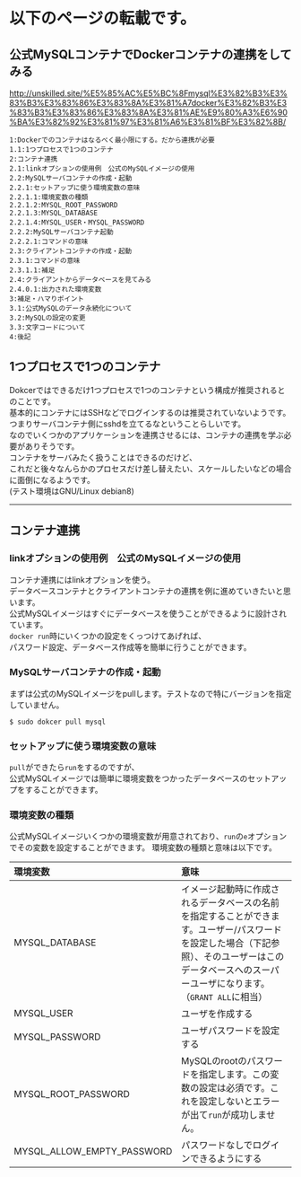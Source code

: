 
# 以下のページの転載です。

## 公式MySQLコンテナでDockerコンテナの連携をしてみる
http://unskilled.site/%E5%85%AC%E5%BC%8Fmysql%E3%82%B3%E3%83%B3%E3%83%86%E3%83%8A%E3%81%A7docker%E3%82%B3%E3%83%B3%E3%83%86%E3%83%8A%E3%81%AE%E9%80%A3%E6%90%BA%E3%82%92%E3%81%97%E3%81%A6%E3%81%BF%E3%82%8B/

```
1:Dockerでのコンテナはなるべく最小限にする。だから連携が必要
1.1:1つプロセスで1つのコンテナ
2:コンテナ連携
2.1:linkオプションの使用例　公式のMySQLイメージの使用
2.2:MySQLサーバコンテナの作成・起動
2.2.1:セットアップに使う環境変数の意味
2.2.1.1:環境変数の種類
2.2.1.2:MYSQL_ROOT_PASSWORD
2.2.1.3:MYSQL_DATABASE
2.2.1.4:MYSQL_USER・MYSQL_PASSWORD
2.2.2:MySQLサーバコンテナ起動
2.2.2.1:コマンドの意味
2.3:クライアントコンテナの作成・起動
2.3.1:コマンドの意味
2.3.1.1:補足
2.4:クライアントからデータベースを見てみる
2.4.0.1:出力された環境変数
3:補足・ハマりポイント
3.1:公式MySQLのデータ永続化について
3.2:MySQLの設定の変更
3.3:文字コードについて
4:後記
```

## 1つプロセスで1つのコンテナ

Dokcerではできるだけ1つプロセスで1つのコンテナという構成が推奨されるとのことです。  
基本的にコンテナにはSSHなどでログインするのは推奨されていないようです。  
つまりサーバコンテナ側にsshdを立てるなということらしいです。  
なのでいくつかのアプリケーションを連携させるには、コンテナの連携を学ぶ必要がありそうです。  
コンテナをサーバみたく扱うことはできるのだけど、  
これだと後々なんらかのプロセスだけ差し替えたい、スケールしたいなどの場合に面倒になるようです。  
(テスト環境はGNU/Linux debian8)


- - -  

## コンテナ連携

### linkオプションの使用例　公式のMySQLイメージの使用

コンテナ連携にはlinkオプションを使う。  
データベースコンテナとクライアントコンテナの連携を例に進めていきたいと思います。  
公式MySQLイメージはすぐにデータベースを使うことができるように設計されています。  
`docker run`時にいくつかの設定をくっつけてあげれば、  
パスワード設定、データベース作成等を簡単に行うことができます。  

### MySQLサーバコンテナの作成・起動

まずは公式のMySQLイメージをpullします。テストなので特にバージョンを指定していません。
```
$ sudo dokcer pull mysql
```

### セットアップに使う環境変数の意味

`pull`ができたら`run`をするのですが、  
公式MySQLイメージでは簡単に環境変数をつかったデータベースのセットアップをすることができます。

### 環境変数の種類

公式MySQLイメージいくつかの環境変数が用意されており、`run`の`e`オプションでその変数を設定することができます。
環境変数の種類と意味は以下です。

| 環境変数 | 意味 |
|:-----------|:------------|
| MYSQL_DATABASE | イメージ起動時に作成されるデータベースの名前を指定することができます。ユーザー/パスワードを設定した場合（下記参照）、そのユーザーはこのデータベースへのスーパーユーザになります。（`GRANT ALL`に相当）|
| MYSQL_USER | ユーザを作成する |
| MYSQL_PASSWORD | ユーザパスワードを設定する |
| MYSQL_ROOT_PASSWORD | MySQLのrootのパスワードを指定します。この変数の設定は必須です。これを設定しないとエラーが出て`run`が成功しません。 |
| MYSQL_ALLOW_EMPTY_PASSWORD | パスワードなしでログインできるようにする |


